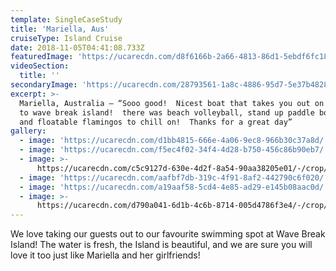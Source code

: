 ```yaml
---
template: SingleCaseStudy
title: 'Mariella, Aus'
cruiseType: Island Cruise
date: 2018-11-05T04:41:08.733Z
featuredImage: 'https://ucarecdn.com/d8f6166b-2a66-4813-86d1-5ebdf6fc1830/'
videoSection:
  title: ''
secondaryImage: 'https://ucarecdn.com/28793561-1a8c-4886-95d7-5e37b4828cac/'
excerpt: >-
  Mariella, Australia – “Sooo good!  Nicest boat that takes you out on the water
  to wave break island!  there was beach volleyball, stand up paddle boarding,
  and floatable flamingos to chill on!  Thanks for a great day”
gallery:
  - image: 'https://ucarecdn.com/d1bb4815-666e-4a06-9ec8-966b30c37a8d/'
  - image: 'https://ucarecdn.com/f5ec4f02-34f4-4d28-b750-456c86b90eb7/'
  - image: >-
      https://ucarecdn.com/c5c9127d-630e-4d2f-8a54-90aa38205e01/-/crop/1002x1130/0,102/-/preview/
  - image: 'https://ucarecdn.com/aafbf7db-319c-4f91-8af2-442790c6f020/'
  - image: 'https://ucarecdn.com/a19aaf58-5cd4-4e85-ad29-e145b08aac0d/'
  - image: >-
      https://ucarecdn.com/d790a041-6d1b-4c6b-8714-005d4786f3e4/-/crop/989x1210/0,0/-/preview/
---
```

We love taking our guests out to our favourite swimming spot at Wave Break Island! The water is fresh, the Island is beautiful, and we are sure you will love it too just like Mariella and her girlfriends!
